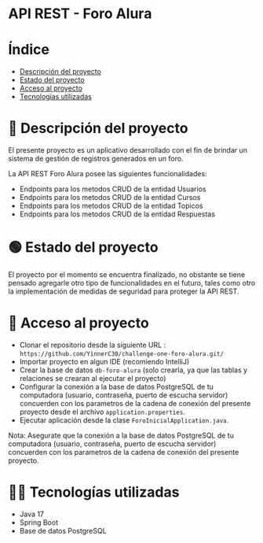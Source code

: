 # API REST - Foro Alura

# Índice



- [Descripción del proyecto](#Descripción-del-proyecto)
- [Estado del proyecto](#Estado-del-proyecto)
- [Acceso al proyecto](#Acceso-al-proyecto)
- [Tecnologías utilizadas](#Tecnologías-utilizadas)

# 📝 Descripción del proyecto

El presente proyecto es un aplicativo desarrollado con el fin de brindar un sistema de gestión de registros generados en un foro.

La API REST Foro Alura posee las siguientes funcionalidades:

- Endpoints para los metodos CRUD de la entidad Usuarios
- Endpoints para los metodos CRUD de la entidad Cursos
- Endpoints para los metodos CRUD de la entidad Topicos
- Endpoints para los metodos CRUD de la entidad Respuestas

# 🟢 Estado del proyecto

El proyecto por el momento se encuentra finalizado, no obstante se tiene pensado agregarle otro tipo de funcionalidades en el futuro, tales como otro la implementación de medidas de seguridad para proteger la API REST.

# 🚧 Acceso al proyecto

- Clonar el repositorio desde la siguiente URL : `https://github.com/YinnerC30/challenge-one-foro-alura.git/`
- Importar proyecto en algun IDE (recomiendo IntelliJ)
- Crear la base de datos `db-foro-alura` (solo crearla, ya que las tablas y relaciones se crearan al ejecutar el proyecto)
- Configurar la conexión a la base de datos PostgreSQL de tu computadora (usuario, contraseña, puerto de escucha servidor) concuerden con los parametros de la cadena de conexión del presente proyecto
desde el archivo `application.properties`.
- Ejecutar aplicación desde la clase `ForoInicialApplication.java`.


Nota: Asegurate que la conexión a la base de datos PostgreSQL de tu computadora (usuario, contraseña, puerto de escucha servidor) concuerden con los parametros de la cadena de conexión del presente proyecto.

# 👨‍💻 Tecnologías utilizadas

- Java 17
- Spring Boot
- Base de datos PostgreSQL
